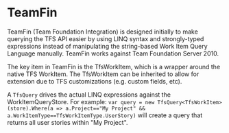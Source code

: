 TeamFin
=======

TeamFin (Team Foundation Integration) is designed initially to make querying the TFS API easier by using LINQ syntax and strongly-typed expressions instead of manipulating the string-based Work Item Query Language manually.  TeamFin works against Team Foundation Server 2010. 

The key item in TeamFin is the TfsWorkItem, which is a wrapper around the native TFS WorkItem.  The TfsWorkItem can be inherited to allow for extension due to TFS customizations (e.g. custom fields, etc). 

A `TfsQuery` drives the actual LINQ expressions against the WorkItemQueryStore.  For example:
````var query = new TfsQuery<TfsWorkItem>(store).Where(a => a.Project=="My Project" && a.WorkItemType==TfsWorkItemType.UserStory)````
will create a query that returns all user stories within "My Project". 
